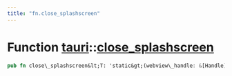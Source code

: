 ```yaml
---
title: "fn.close_splashscreen"
---
```


Function [tauri](/api/rust/tauri/index.html)::[close\_splashscreen](/api/rust/tauri/)
=====================================================================================

```rust
pub fn close\_splashscreen&lt;T: 'static&gt;(webview\_handle: &[Handle](/api/rust/tauri/../tauri/struct.Handle.html "struct tauri::Handle")&lt;T&gt;) -&gt; [Result](/api/rust/tauri/../tauri/type.Result.html "type tauri::Result")&lt;[()](https://doc.rust-lang.org/nightly/std/primitive.unit.html)\&gt;
```
      